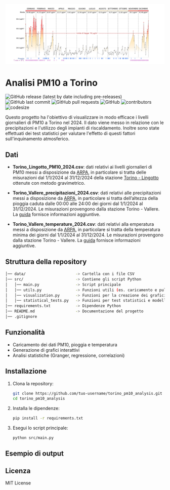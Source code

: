 
![](chart.png)

# Analisi PM10 a Torino

![GitHub release (latest by date including pre-releases)](https://img.shields.io/github/v/release/alriss/torino_pm10_analysis?include_prereleases)
![GitHub last commit](https://img.shields.io/github/last-commit/alriss/torino_pm10_analysis)
![GitHub pull requests](https://img.shields.io/github/issues-pr/alriss/torino_pm10_analysis)
![GitHub](https://img.shields.io/github/license/alriss/torino_pm10_analysis)
![contributors](https://img.shields.io/github/contributors/alriss/torino_pm10_analysis) 
![codesize](https://img.shields.io/github/languages/code-size/alriss/torino_pm10_analysis) 

Questo progetto ha l'obiettivo di visualizzare in modo efficace i livelli giornalieri di PM10 a Torino nel 2024. Il dato viene messo in relazione con le precipitazioni e l'utilizzo degli impianti di riscaldamento. Inoltre sono state effettuati dei test statistici per valutare l'effetto di questi fattori sull'inquinamento atmosferico.

## Dati

- **Torino_Lingotto_PM10_2024.csv**: dati relativi ai livelli giornalieri di PM10 messi a disposizione da [ARPA](https://aria.ambiente.piemonte.it/qualita-aria/dati), in particolare si tratta delle misurazioni dal 1/1/2024 al 31/12/2024 della stazione [Torino - Lingotto](https://webgis.arpa.piemonte.it/secure_apps/qualita_aria/dati_anagrafici/index.php?NUMCODICE=001272-806) ottenute con metodo gravimetrico.

- **Torino_Vallere_precipitazioni_2024.csv**: dati relativi alle precipitazioni messi a disposizione da [ARPA](https://www.arpa.piemonte.it/rischi_naturali/snippets_arpa_graphs/dati_giornalieri_meteo/?statid=PIE-001272-904-2001-05-17&param=P), in particolare si tratta  dell’altezza della pioggia caduta dalle 00:00 alle 24:00 dei giorni dal 1/1/2024 al 31/12/2024. Le misurazioni provengono dalla stazione Torino - Vallere. La [guida](https://www.arpa.piemonte.it/rischi_naturali/document/Guida_alla_lettura_dati_meteo_-_Banca_Dati_Storica.pdf) fornisce informazioni aggiuntive.

- **Torino_Vallere_temperature_2024.csv**: dati relativi alla emperatura messi a disposizione da [ARPA](https://www.arpa.piemonte.it/rischi_naturali/snippets_arpa_graphs/dati_giornalieri_meteo/?statid=PIE-001272-904-2001-05-17&param=T), in particolare si tratta  della temperatura minima dei giorni dal 1/1/2024 al 31/12/2024. Le misurazioni provengono dalla stazione Torino - Vallere. La [guida](https://www.arpa.piemonte.it/rischi_naturali/document/Guida_alla_lettura_dati_meteo_-_Banca_Dati_Storica.pdf) fornisce informazioni aggiuntive. 

## Struttura della repository

```bash
│── data/                      -> Cartella con i file CSV
│── src/                       -> Contiene gli script Python
│   │── main.py                -> Script principale
│   │── utils.py               -> Funzioni utili (es. caricamento e pulizia dei dati)
│   │── visualization.py       -> Funzioni per la creazione dei grafici
│   │── statistical_tests.py   -> Funzioni per test statistici e modelli
│── requirements.txt           -> Dipendenze Python
│── README.md                  -> Documentazione del progetto
│── .gitignore                 
```

## Funzionalità
- Caricamento dei dati PM10, pioggia e temperatura
- Generazione di grafici interattivi
- Analisi statistiche (Granger, regressione, correlazioni)

## Installazione
1. Clona la repository:
   ```bash
   git clone https://github.com/tuo-username/torino_pm10_analysis.git
   cd torino_pm10_analysis
2. Installa le dipendenze:
   ```bash
   pip install -r requirements.txt
3. Esegui lo script principale:
   ```bash
   python src/main.py

## Esempio di output


## Licenza
MIT License